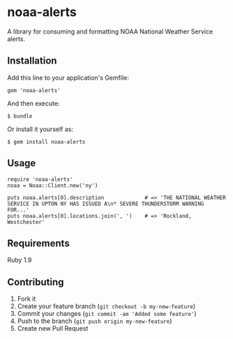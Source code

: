 # noaa-alerts

A library for consuming and formatting NOAA National Weather Service alerts.

## Installation

Add this line to your application's Gemfile:

    gem 'noaa-alerts'

And then execute:

    $ bundle

Or install it yourself as:

    $ gem install noaa-alerts

## Usage

    require 'noaa-alerts'
    noaa = Noaa::Client.new('ny')

    puts noaa.alerts[0].description             # => 'THE NATIONAL WEATHER SERVICE IN UPTON NY HAS ISSUED A\n* SEVERE THUNDERSTORM WARNING FOR...'
    puts noaa.alerts[0].locations.join(', ')    # => 'Rockland, Westchester'

## Requirements

Ruby 1.9

## Contributing

1. Fork it
2. Create your feature branch (`git checkout -b my-new-feature`)
3. Commit your changes (`git commit -am 'Added some feature'`)
4. Push to the branch (`git push origin my-new-feature`)
5. Create new Pull Request
